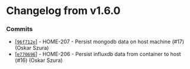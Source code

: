 # Changelog from v1.6.0
### Commits
* [[`96f712e`](http://github.com/smart-evolution/smarthome-server/commit/96f712ebd3a325fadda2722684824d1bb7fdc844)] - HOME-207 - Persist mongodb data on host machine (#17) (Oskar Szura)
* [[`e770696`](http://github.com/smart-evolution/smarthome-server/commit/e7706968bcbaaca192aecdaef545436fc4bffce2)] - HOME-206 - Persist influxdb data from container to host (#16) (Oskar Szura)